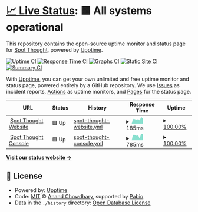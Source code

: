 # [📈 Live Status](https://spot-thought.github.io/upptime): <!--live status--> **🟩 All systems operational**

This repository contains the open-source uptime monitor and status page for [Spot Thought](https://www.spot-thought.com), powered by [Upptime](https://github.com/upptime/upptime).

[![Uptime CI](https://github.com/spot-thought/upptime/workflows/Uptime%20CI/badge.svg)](https://github.com/spot-thought/upptime/actions?query=workflow%3A%22Uptime+CI%22)
[![Response Time CI](https://github.com/spot-thought/upptime/workflows/Response%20Time%20CI/badge.svg)](https://github.com/spot-thought/upptime/actions?query=workflow%3A%22Response+Time+CI%22)
[![Graphs CI](https://github.com/spot-thought/upptime/workflows/Graphs%20CI/badge.svg)](https://github.com/spot-thought/upptime/actions?query=workflow%3A%22Graphs+CI%22)
[![Static Site CI](https://github.com/spot-thought/upptime/workflows/Static%20Site%20CI/badge.svg)](https://github.com/spot-thought/upptime/actions?query=workflow%3A%22Static+Site+CI%22)
[![Summary CI](https://github.com/spot-thought/upptime/workflows/Summary%20CI/badge.svg)](https://github.com/spot-thought/upptime/actions?query=workflow%3A%22Summary+CI%22)

With [Upptime](https://upptime.js.org), you can get your own unlimited and free uptime monitor and status page, powered entirely by a GitHub repository. We use [Issues](https://github.com/spot-thought/upptime/issues) as incident reports, [Actions](https://github.com/spot-thought/upptime/actions) as uptime monitors, and [Pages](https://spot-thought.github.io/upptime) for the status page.

<!--start: status pages-->
<!-- This summary is generated by Upptime (https://github.com/upptime/upptime) -->
<!-- Do not edit this manually, your changes will be overwritten -->
<!-- prettier-ignore -->
| URL | Status | History | Response Time | Uptime |
| --- | ------ | ------- | ------------- | ------ |
| <img alt="" src="https://icons.duckduckgo.com/ip3/www.spot-thought.com.ico" height="13"> [Spot Thought Website](https://www.spot-thought.com) | 🟩 Up | [spot-thought-website.yml](https://github.com/spot-thought/upptime/commits/HEAD/history/spot-thought-website.yml) | <details><summary><img alt="Response time graph" src="./graphs/spot-thought-website/response-time-week.png" height="20"> 185ms</summary><br><a href="https://status.spot-thought.com/history/spot-thought-website"><img alt="Response time 171" src="https://img.shields.io/endpoint?url=https%3A%2F%2Fraw.githubusercontent.com%2Fspot-thought%2Fupptime%2FHEAD%2Fapi%2Fspot-thought-website%2Fresponse-time.json"></a><br><a href="https://status.spot-thought.com/history/spot-thought-website"><img alt="24-hour response time 189" src="https://img.shields.io/endpoint?url=https%3A%2F%2Fraw.githubusercontent.com%2Fspot-thought%2Fupptime%2FHEAD%2Fapi%2Fspot-thought-website%2Fresponse-time-day.json"></a><br><a href="https://status.spot-thought.com/history/spot-thought-website"><img alt="7-day response time 185" src="https://img.shields.io/endpoint?url=https%3A%2F%2Fraw.githubusercontent.com%2Fspot-thought%2Fupptime%2FHEAD%2Fapi%2Fspot-thought-website%2Fresponse-time-week.json"></a><br><a href="https://status.spot-thought.com/history/spot-thought-website"><img alt="30-day response time 176" src="https://img.shields.io/endpoint?url=https%3A%2F%2Fraw.githubusercontent.com%2Fspot-thought%2Fupptime%2FHEAD%2Fapi%2Fspot-thought-website%2Fresponse-time-month.json"></a><br><a href="https://status.spot-thought.com/history/spot-thought-website"><img alt="1-year response time 171" src="https://img.shields.io/endpoint?url=https%3A%2F%2Fraw.githubusercontent.com%2Fspot-thought%2Fupptime%2FHEAD%2Fapi%2Fspot-thought-website%2Fresponse-time-year.json"></a></details> | <details><summary><a href="https://status.spot-thought.com/history/spot-thought-website">100.00%</a></summary><a href="https://status.spot-thought.com/history/spot-thought-website"><img alt="All-time uptime 100.00%" src="https://img.shields.io/endpoint?url=https%3A%2F%2Fraw.githubusercontent.com%2Fspot-thought%2Fupptime%2FHEAD%2Fapi%2Fspot-thought-website%2Fuptime.json"></a><br><a href="https://status.spot-thought.com/history/spot-thought-website"><img alt="24-hour uptime 100.00%" src="https://img.shields.io/endpoint?url=https%3A%2F%2Fraw.githubusercontent.com%2Fspot-thought%2Fupptime%2FHEAD%2Fapi%2Fspot-thought-website%2Fuptime-day.json"></a><br><a href="https://status.spot-thought.com/history/spot-thought-website"><img alt="7-day uptime 100.00%" src="https://img.shields.io/endpoint?url=https%3A%2F%2Fraw.githubusercontent.com%2Fspot-thought%2Fupptime%2FHEAD%2Fapi%2Fspot-thought-website%2Fuptime-week.json"></a><br><a href="https://status.spot-thought.com/history/spot-thought-website"><img alt="30-day uptime 100.00%" src="https://img.shields.io/endpoint?url=https%3A%2F%2Fraw.githubusercontent.com%2Fspot-thought%2Fupptime%2FHEAD%2Fapi%2Fspot-thought-website%2Fuptime-month.json"></a><br><a href="https://status.spot-thought.com/history/spot-thought-website"><img alt="1-year uptime 100.00%" src="https://img.shields.io/endpoint?url=https%3A%2F%2Fraw.githubusercontent.com%2Fspot-thought%2Fupptime%2FHEAD%2Fapi%2Fspot-thought-website%2Fuptime-year.json"></a></details>
| <img alt="" src="https://icons.duckduckgo.com/ip3/console.spot-thought.com.ico" height="13"> [Spot Thought Console](https://console.spot-thought.com) | 🟩 Up | [spot-thought-console.yml](https://github.com/spot-thought/upptime/commits/HEAD/history/spot-thought-console.yml) | <details><summary><img alt="Response time graph" src="./graphs/spot-thought-console/response-time-week.png" height="20"> 785ms</summary><br><a href="https://status.spot-thought.com/history/spot-thought-console"><img alt="Response time 905" src="https://img.shields.io/endpoint?url=https%3A%2F%2Fraw.githubusercontent.com%2Fspot-thought%2Fupptime%2FHEAD%2Fapi%2Fspot-thought-console%2Fresponse-time.json"></a><br><a href="https://status.spot-thought.com/history/spot-thought-console"><img alt="24-hour response time 905" src="https://img.shields.io/endpoint?url=https%3A%2F%2Fraw.githubusercontent.com%2Fspot-thought%2Fupptime%2FHEAD%2Fapi%2Fspot-thought-console%2Fresponse-time-day.json"></a><br><a href="https://status.spot-thought.com/history/spot-thought-console"><img alt="7-day response time 785" src="https://img.shields.io/endpoint?url=https%3A%2F%2Fraw.githubusercontent.com%2Fspot-thought%2Fupptime%2FHEAD%2Fapi%2Fspot-thought-console%2Fresponse-time-week.json"></a><br><a href="https://status.spot-thought.com/history/spot-thought-console"><img alt="30-day response time 856" src="https://img.shields.io/endpoint?url=https%3A%2F%2Fraw.githubusercontent.com%2Fspot-thought%2Fupptime%2FHEAD%2Fapi%2Fspot-thought-console%2Fresponse-time-month.json"></a><br><a href="https://status.spot-thought.com/history/spot-thought-console"><img alt="1-year response time 905" src="https://img.shields.io/endpoint?url=https%3A%2F%2Fraw.githubusercontent.com%2Fspot-thought%2Fupptime%2FHEAD%2Fapi%2Fspot-thought-console%2Fresponse-time-year.json"></a></details> | <details><summary><a href="https://status.spot-thought.com/history/spot-thought-console">100.00%</a></summary><a href="https://status.spot-thought.com/history/spot-thought-console"><img alt="All-time uptime 100.00%" src="https://img.shields.io/endpoint?url=https%3A%2F%2Fraw.githubusercontent.com%2Fspot-thought%2Fupptime%2FHEAD%2Fapi%2Fspot-thought-console%2Fuptime.json"></a><br><a href="https://status.spot-thought.com/history/spot-thought-console"><img alt="24-hour uptime 100.00%" src="https://img.shields.io/endpoint?url=https%3A%2F%2Fraw.githubusercontent.com%2Fspot-thought%2Fupptime%2FHEAD%2Fapi%2Fspot-thought-console%2Fuptime-day.json"></a><br><a href="https://status.spot-thought.com/history/spot-thought-console"><img alt="7-day uptime 100.00%" src="https://img.shields.io/endpoint?url=https%3A%2F%2Fraw.githubusercontent.com%2Fspot-thought%2Fupptime%2FHEAD%2Fapi%2Fspot-thought-console%2Fuptime-week.json"></a><br><a href="https://status.spot-thought.com/history/spot-thought-console"><img alt="30-day uptime 100.00%" src="https://img.shields.io/endpoint?url=https%3A%2F%2Fraw.githubusercontent.com%2Fspot-thought%2Fupptime%2FHEAD%2Fapi%2Fspot-thought-console%2Fuptime-month.json"></a><br><a href="https://status.spot-thought.com/history/spot-thought-console"><img alt="1-year uptime 100.00%" src="https://img.shields.io/endpoint?url=https%3A%2F%2Fraw.githubusercontent.com%2Fspot-thought%2Fupptime%2FHEAD%2Fapi%2Fspot-thought-console%2Fuptime-year.json"></a></details>

<!--end: status pages-->

[**Visit our status website →**](https://spot-thought.github.io/upptime)

## 📄 License

- Powered by: [Upptime](https://github.com/upptime/upptime)
- Code: [MIT](./LICENSE) © [Anand Chowdhary](https://anandchowdhary.com), supported by [Pabio](https://pabio.com)
- Data in the `./history` directory: [Open Database License](https://opendatacommons.org/licenses/odbl/1-0/)
